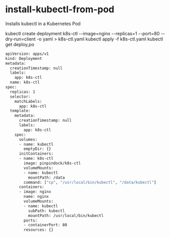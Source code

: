 # install-kubectl-from-pod
Installs kubectl in a Kubernetes Pod

kubectl create deployment k8s-ctl --image=nginx --replicas=1 --port=80 --dry-run=client -o yaml > k8s-ctl.yaml
kubectl apply -f  k8s-ctl.yaml
kubectl get deploy,po

```sh
apiVersion: apps/v1
kind: Deployment
metadata:
  creationTimestamp: null
  labels:
    app: k8s-ctl
  name: k8s-ctl
spec:
  replicas: 1
  selector:
    matchLabels:
      app: k8s-ctl
  template:
    metadata:
      creationTimestamp: null
      labels:
        app: k8s-ctl
    spec:
      volumes:
      - name: kubectl
        emptyDir: {}
      initContainers:
      - name: k8s-ctl
        image: pinpindock/k8s-ctl
        volumeMounts:
        - name: kubectl
          mountPath: /data
        command: ["cp", "/usr/local/bin/kubectl", "/data/kubectl"]    
      containers:
      - image: nginx
        name: nginx
        volumeMounts:
        - name: kubectl
          subPath: kubectl
          mountPath: /usr/local/bin/kubectl        
        ports:
        - containerPort: 80
        resources: {}
```

